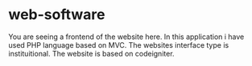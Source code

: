 # web-software 
You are seeing a frontend of the website here. In this application i have used PHP language based on MVC. The websites interface type is instituitional. The website is based on codeigniter.
